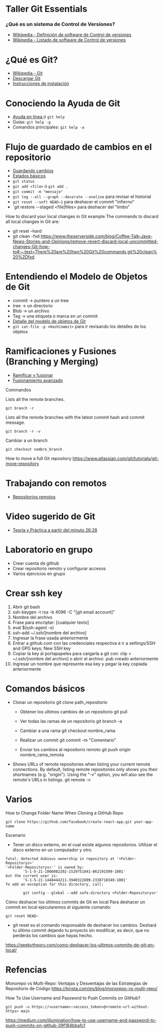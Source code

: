 # Taller Git Essentials
###  ¿Qué es un sistema de Control de Versiones?
  * [Wikipedia - Definición de software de Control de versiones](https://en.wikipedia.org/wiki/Version_control)
  * [Wikipedia - Listado de software de Control de versiones](https://en.wikipedia.org/wiki/List_of_version-control_software)

# ¿Qué es Git?
  * [Wikipedia - Git](https://es.wikipedia.org/wiki/Git)
  * [Descargar Git](https://git-scm.com/)
  * [Instrucciones de instalación](https://git-scm.com/book/es/v2/Inicio---Sobre-el-Control-de-Versiones-Instalaci%C3%B3n-de-Git)

# Conociendo la Ayuda de Git
  * [Ayuda en línea ](https://git-scm.com/docs) ó `git help`
  * Guías: `git help -g` 
  * Comandos principales: `git help -a` 

# Flujo de guardado de cambios en el repositorio
  * [Guardando cambios](https://git-scm.com/book/es/v2/Fundamentos-de-Git-Guardando-cambios-en-el-Repositorio)
  * [Estados básicos](https://git-scm.com/book/en/v2/images/lifecycle.png)
  * `git status`
  * `git add <file>` ó `git add .`
  * `git commit -m "mensaje"`
  * `git log --all --graph --decorate --oneline` para revisar el historial
  * `git reset --soft HEAD~1` para deshacer el commit "infierno"
  * `git restore --staged <file|files> para deshacer del "limbo"



How to discard your local changes in Git example
The commands to discard all local changes in Git are:
- git reset –hard
- git clean -fxd
https://www.theserverside.com/blog/Coffee-Talk-Java-News-Stories-and-Opinions/remove-revert-discard-local-uncommitted-changes-Git-how-to#:~:text=There%20are%20two%20Git%20commands,git%20clean%20%2Dfxd


# Entendiendo el Modelo de Objetos de Git
  * commit -> puntero a un tree
  * tree   -> un directorio
  * Blob   -> un archivo
  * Tag    -> una etiqueta o marca en un commit
  * [Detalle del modelo de objetos de Git](http://shafiul.github.io/gitbook/1_the_git_object_model.html)
  * `git cat-file -p <HashCommit>` para ir revisando los detalles de los objetos

# Ramificaciones y Fusiones (Branching y Merging)


  * [Ramificar y fusionar](https://git-scm.com/book/es/v2/Ramificaciones-en-Git-Procedimientos-B%C3%A1sicos-para-Ramificar-y-Fusionar)
  * [Fusionamiento avanzado](https://git-scm.com/book/en/v2/Git-Tools-Advanced-Merging)


Commandos

Lists all the remote branches.

```
git branch -r 
```

Lists all the remote branches with the latest commit hash and commit message.

```
git branch -r -v 
```


Cambiar a un branch

```
git checkout nombre_branch
```   



How to move a full Git repository
https://www.atlassian.com/git/tutorials/git-move-repository




# Trabajando con remotos
  * [Repositorios remotos](https://git-scm.com/book/es/v2/Fundamentos-de-Git-Trabajar-con-Remotos)

# Video sugerido de Git
  * [Teoría y  Práctica a partir del minuto 26:28](https://www.youtube.com/watch?v=2sjqTHE0zok)

# Laboratorio en grupo
  * Crear cuenta de github
  * Crear repositorio remoto y configurar accesos
  * Varios ejercicios en grupo

# Crear ssh key

1. Abrir git bash
2. ssh-keygen -t rsa -b 4096 -C "[git email account]"
3. Nombre del archivo
4. Frase para encriptar: [cualquier texto]
5. eval $(ssh-agent -s)
6. ssh-add ~/.ssh/[nombre del archivo]
7. Ingresar la frase usada anteriormente
8. Entrar a github.com con las credenciales respectiva e ir a settings/SSH and GPG keys; New SSH key
9. Copiar la key al portapapeles para cargarla a git con: clip < ~/.ssh/[nombre del archivo] o abrir el archivo .pub creado anteriormente
10. Ingresar un nombre que represente esa key y pegar la key copiada anteriormente  

# Comandos básicos
  
  - Clonar un repositorio
	   git clone path_repositorio
	   
	 - Obtener los ultimos cambios de un repositorio
	   git pull
	   
	 - Ver todas las ramas de un repositorio
	   git branch -a
	   
	 - Cambiar a una rama
	   git checkout nombre_rama
	   
	 - Realizar un commit
	   git commit -m "Comentario"
	   
	 - Enviar los cambios al repositorio remoto
	   git push origin nombre_rama_remota

- Shows URLs of remote repositories when listing your current remote connections. By default, listing remote repositories only shows you their shortnames (e.g. "origin"). Using the "-v" option, you will also see the remote's URLs in listings.
 git remote -v

# Varios


How to Change Folder Name When Cloning a GitHub Repo

```
git clone https://github.com/facebook/create-react-app.git your-app-name
```

Escenario
- Tener un disco externo, en el cual existe algunos repositorios. Utilizar el disco externo en un computador y otro.


```
fatal: detected dubious ownership in repository at '<Folder-Repositorys>'
'<Folder-Repositorys>'' is owned by:
        'S-1-5-21-1866082202-1529751841-862191509-1001'
but the current user is:
        'S-1-5-21-1448444211-3940322899-2338718349-1001'
To add an exception for this directory, call:

        git config --global --add safe.directory <Folder-Repositorys>'

```



Cómo deshacer los últimos commits de Git en local
Para deshacer un commit en local ejecutaremos el siguiente comando:
```
git reset HEAD~
```
- git reset es el comando responsable de deshacer los cambios. Deshará tu último commit dejando tu proyecto sin modificar, es decir, que no perderás los cambios que hayas hecho.

https://geekytheory.com/como-deshacer-los-ultimos-commits-de-git-en-local/


# Refencias

Monorepo vs Multi-Repo: Ventajas y Desventajas de las Estrategias de Repositorio de Código 
https://kinsta.com/es/blog/monorepo-vs-multi-repo/
  
How To Use Username and Password to Push Commits on GitHub?
```
git push -u https://<username>:<access_token>@<remote-url-without-https> main
```
https://medium.com/illumination/how-to-use-username-and-password-to-push-commits-on-github-39f184bbafc1